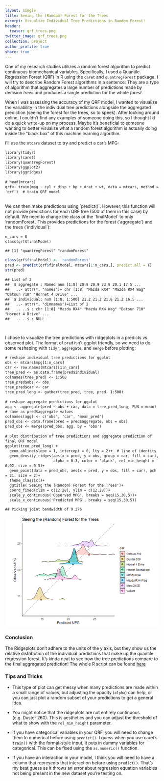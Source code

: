 ```yaml
---
layout: single
title: Seeing the (Random) Forest for the Trees
excerpt: Visualize Individual Tree Predictions in Random Forest!
header:
  teaser: qrf_trees.png
twitter_image: qrf_trees.png
collection: project
author_profile: true
share: true
---
```


One of my research studies utilizes a random forest algorithm to predict
continuous biomechanical variables. Specifically, I used a Quantile
Regression Forest (QRF) in R using the `caret` and `quantregForest`
package. I will try to describe Random Forest algorithms in a sentence:
They are a type of algorithm that aggregates a large number of
predictions made by decision *trees* and produces a single prediction
for the whole *forest*.

When I was assessing the accuracy of my QRF model, I wanted to visualize
the variability in the individual tree predictions alongside the
aggregated prediction (seeing the forest for the trees, so to speek).
After looking around online, I couldn’t find any examples of someone
doing this, so I thought I’d do a quick write-up on my process. Maybe
it’s beneficial to someone wanting to better visualize what a random
forest algorithm is actually doing inside the “black box” of this
machine learning algorithm.

I’ll use the `mtcars` dataset to try and predict a car’s MPG:

```
library(tidyr)
library(caret)
library(quantregForest)
library(ggplot2)
library(ggridges)

# head(mtcars)
qrf<- train(mpg ~ cyl + disp + hp + drat + wt, data = mtcars, method = 'qrf')  # train QRF model
``` 
<br>
We can then make predictions using `predict()`. However, this function
will not provide predictions for each QRF tree (500 of them in this
case) by default. We need to change the class of the `finalModel` to
only ‘randomForest’. This provides predictions for the forest
(`aggregate`) and the trees (`individual`):

```
n_cars = 8
class(qrf$finalModel)
```

    ## [1] "quantregForest" "randomForest"

``` r
class(qrf$finalModel) <- 'randomForest'
pred <- predict(qrf$finalModel, mtcars[1:n_cars,], predict.all = T)
str(pred)
```

    ## List of 2
    ##  $ aggregate : Named num [1:8] 20.9 20.9 23.9 20.1 17.5 ...
    ##   ..- attr(*, "names")= chr [1:8] "Mazda RX4" "Mazda RX4 Wag" "Datsun 710" "Hornet 4 Drive" ...
    ##  $ individual: num [1:8, 1:500] 21.2 21.2 21.8 21.2 16.5 ...
    ##   ..- attr(*, "dimnames")=List of 2
    ##   .. ..$ : chr [1:8] "Mazda RX4" "Mazda RX4 Wag" "Datsun 710" "Hornet 4 Drive" ...
    ##   .. ..$ : NULL

<br> 

I chose to visualize the tree predictions with ridgeplots in a predicts
vs observed plot. The format of `pred` isn’t ggplot friendly, so we need
to do some reshaping with `tidyr`, `aggregate`, and `merge` before
plotting:

```
# reshape individual tree predictions for ggplot
obs <- mtcars$mpg[1:n_cars]
car <- row.names(mtcars)[1:n_cars]
tree_pred <- as.data.frame(pred$individual)
colnames(tree_pred) <- 1:500
tree_pred$obs <- obs
tree_pred$car <- car
tree_pred_long <- gather(tree_pred, tree, pred, 1:500)

# reshape aggregate predictions for ggplot
agg <- aggregate(pred ~ obs + car, data = tree_pred_long, FUN = mean)  # same as pred$aggregate values
colnames(agg) <- c('obs', 'car', 'mean_pred')
pred_obs <- data.frame(pred = pred$aggregate, obs = obs)
pred_obs <- merge(pred_obs, agg, by = 'obs')

# plot distribution of tree predictions and aggregate prediction of final QRF model
ggplot(tree_pred_long) + 
  geom_abline(slope = 1, intercept = 0, lty = 2)+  # line of identity
  geom_density_ridges(aes(x = pred, y = obs, group = car, fill = car),
                      alpha = 0.3, color = 'black', rel_min_height = 0.02, size = 0.5)+
  geom_point(data = pred_obs, aes(x = pred, y = obs, fill = car), pch = 21, size = 2)+
  theme_classic()+
  ggtitle('Seeing the (Random) Forest for the Trees')+
  coord_fixed(xlim = c(12,28), ylim = c(12,28))+
  scale_y_continuous('Observed MPG', breaks = seq(15,30,5))+
  scale_x_continuous('Predicted MPG', breaks = seq(15,30,5))
```

    ## Picking joint bandwidth of 0.276

![](https://raw.githubusercontent.com/alcantarar/alcantarar.github.io/master/images/qrf_trees_example.png)

### Conclusion

The Ridgeplots don’t adhere to the units of the y axis, but they show us
the relative distribution of the individual predictions that make up the
quantile regression forest. It’s kinda neat to see how the tree
predictions compare to the final aggregated prediction\! The whole R
script can be found
[here](https://github.com/alcantarar/files/plot_qrf_trees.R)

### Tips and Tricks

  - This type of plot can get messy when many predictions are made
    within a small range of values, but adjusting the opacity (`alpha`)
    can help, or you can just plot a random subset of your predictions
    to get a general idea.

  - You might notice that the ridgeplots are not entirely continuous
    (e.g. Duster 260). This is aesthetics and you can adjust the
    threshold of what to show with the `rel_min_height` parameter.

  - If you have categorical variables in your QRF, you will need to
    change them to numerical before using `predict()`. I guess when you
    use caret’s `train()` with the formal-style input, it puts in dummy
    variables for categorical. This can be fixed using the
    `as.numeric()` function.

  - If you have an interaction in your model, I think you will need to
    have a column that represents that interaction before using
    `predict()`. That’s my best guess as it throws an error about
    regression equation variables not being present in the new dataset
    you’re testing on.
